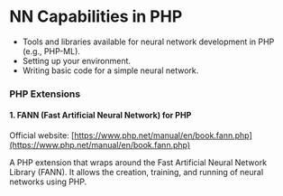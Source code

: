# NN Capabilities in PHP

* Tools and libraries available for neural network development in PHP (e.g., PHP-ML).
* Setting up your environment.
* Writing basic code for a simple neural network.

### **PHP E**xtensions

#### 1. FANN (Fast Artificial Neural Network) for PHP

Official website: [https://www.php.net/manual/en/book.fann.php](https://www.php.net/manual/en/book.fann.php)

A PHP extension that wraps around the Fast Artificial Neural Network Library (FANN). It allows the creation, training, and running of neural networks using PHP.
